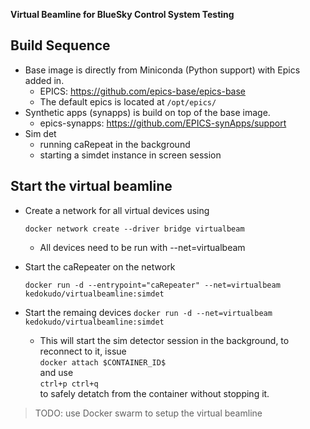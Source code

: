 __Virtual Beamline for BlueSky Control System Testing__

## Build Sequence
* Base image is directly from Miniconda (Python support) with Epics added in.
    * EPICS: https://github.com/epics-base/epics-base
    * The default epics is located at `/opt/epics/`
* Synthetic apps (synapps) is build on top of the base image.
    * epics-synapps: https://github.com/EPICS-synApps/support
* Sim det
    * running caRepeat in the background
    * starting a simdet instance in screen session


## Start the virtual beamline
* Create a network for all virtual devices using

    `docker network create --driver bridge virtualbeam`
    
    * All devices need to be run with --net=virtualbeam
* Start the caRepeater on the network

    `docker run -d --entrypoint="caRepeater" --net=virtualbeam kedokudo/virtualbeamline:simdet`

* Start the remaing devices
    `docker run -d --net=virtualbeam kedokudo/virtualbeamline:simdet`

    * This will start the sim detector session in the background, to reconnect to it, issue  
    `docker attach $CONTAINER_ID$`  
    and use  
    `ctrl+p ctrl+q`  
    to safely detatch from the container without stopping it.

> TODO: use Docker swarm to setup the virtual beamline
